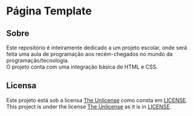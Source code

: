 # Página Template

## Sobre

Este repositório é inteiramente dedicado a um projeto escolar, onde será feita uma aula de programação aos recém-chegados no mundo da programação/tecnologia.  
O projeto conta com uma integração básica de HTML e CSS.

## Licensa

Este projeto está sob a licensa [The Unlicense](https://unlicense.org/) como consta em [LICENSE](LICENSE).  
This project is under the license [The Unlicense](https://unlicense.org/) as it is in [LICENSE](LICENSE).
